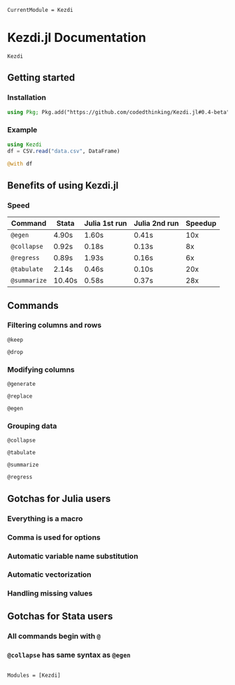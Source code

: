 ```@meta
CurrentModule = Kezdi
```

# Kezdi.jl Documentation

```@docs
Kezdi
```

## Getting started
### Installation
```julia
using Pkg; Pkg.add("https://github.com/codedthinking/Kezdi.jl#0.4-beta")
```

### Example
```julia
using Kezdi
df = CSV.read("data.csv", DataFrame)

@with df 
```

<script async data-uid="62d7ebb237" src="https://relentless-producer-1210.ck.page/62d7ebb237/index.js"></script>

## Benefits of using Kezdi.jl
### Speed

| Command      | Stata | Julia 1st run | Julia 2nd run | Speedup |
| ------------ | ----- | ------------- | ------------- | ------- |
| `@egen`      | 4.90s | 1.60s         | 0.41s         | 10x     |
| `@collapse`  | 0.92s | 0.18s         | 0.13s         | 8x      |
| `@regress`   | 0.89s | 1.93s         | 0.16s         | 6x      |
| `@tabulate`  | 2.14s | 0.46s         | 0.10s         | 20x     |
| `@summarize` | 10.40s | 0.58s         | 0.37s         | 28x     |

## Commands

### Filtering columns and rows
```@docs
@keep
```

```@docs
@drop
```

### Modifying columns
```@docs
@generate
```

```@docs
@replace
```

```@docs
@egen
```

### Grouping data
```@docs
@collapse
```

```@docs
@tabulate
```

```@docs
@summarize
```

```@docs
@regress
```

## Gotchas for Julia users
### Everything is a macro
### Comma is used for options
### Automatic variable name substitution
### Automatic vectorization
### Handling missing values

## Gotchas for Stata users
### All commands begin with `@`
### `@collapse` has same syntax as `@egen`

```@index
```

```@autodocs
Modules = [Kezdi]
```